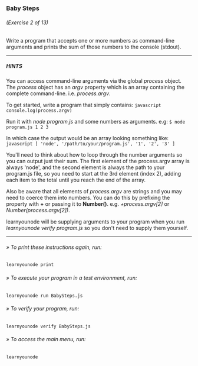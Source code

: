 ### Baby Steps
###### (Exercise 2 of 13)
Write a program that accepts one or more numbers as command-line arguments and prints the sum of those numbers to the console (stdout).

___
##### HINTS
You can access command-line arguments via the global *process* object. The *process* object has an *argv* property which is an array containing the complete command-line. i.e. *process.argv*.

To get started, write a program that simply contains:
    ```javascript
    console.log(process.argv)
    ```

Run it with *node program.js* and some numbers as arguments. e.g:
    `$ node program.js 1 2 3`

In which case the output would be an array looking something like:
    ```javascript
    [ 'node', '/path/to/your/program.js', '1', '2', '3' ]
    ```

You'll need to think about how to loop through the number arguments so you can output just their sum. The first element of the process.argv array is always 'node', and the second element is always the path to your program.js file, so you need to start at the 3rd element (index 2), adding each item to the total until you reach the end of the array.

Also be aware that all elements of *process.argv* are strings and you may need to coerce them into numbers. You can do this by prefixing the property with __+__ or passing it to __Number()__. e.g. *+process.argv[2]* or *Number(process.argv[2])*.

learnyounode will be supplying arguments to your program when you run *learnyounode verify program.js* so you don't need to supply them yourself.

___
###### » To print these instructions again, run:
    learnyounode print
###### » To execute your program in a test environment, run:
    learnyounode run BabySteps.js
###### » To verify your program, run:
    learnyounode verify BabySteps.js
###### » To access the main menu, run:
    learnyounode
